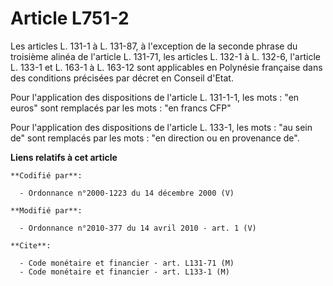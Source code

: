 # Article L751-2

Les articles L. 131-1 à L. 131-87, à l'exception de la seconde phrase du troisième alinéa de l'article L. 131-71, les
articles L. 132-1 à L. 132-6, l'article L. 133-1 et L. 163-1 à L. 163-12 sont applicables en Polynésie française dans des
conditions précisées par décret en Conseil d'Etat.

Pour l'application des dispositions de l'article L. 131-1-1, les mots : "en euros" sont remplacés par les mots : "en francs
CFP"

Pour l'application des dispositions de l'article L. 133-1, les mots : "au sein de" sont remplacés par les mots : "en
direction ou en provenance de".

**Liens relatifs à cet article**

	**Codifié par**:

	  - Ordonnance n°2000-1223 du 14 décembre 2000 (V)

	**Modifié par**:

	  - Ordonnance n°2010-377 du 14 avril 2010 - art. 1 (V)

	**Cite**:

	  - Code monétaire et financier - art. L131-71 (M)
	  - Code monétaire et financier - art. L133-1 (M)
